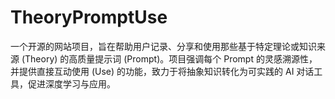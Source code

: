 # TheoryPromptUse
一个开源的网站项目，旨在帮助用户记录、分享和使用那些基于特定理论或知识来源 (Theory) 的高质量提示词 (Prompt)。项目强调每个 Prompt 的灵感溯源性，并提供直接互动使用 (Use) 的功能，致力于将抽象知识转化为可实践的 AI 对话工具，促进深度学习与应用。
